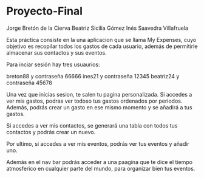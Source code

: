 # Proyecto-Final
Jorge Bretón de la Cierva
Beatriz Sicilia Gómez 
Inés Saavedra Villafruela


Esta práctica consiste en la una aplicacion que se llama My Expenses, cuyo objetivo es recopilar todos los gastos de cada usuario, además de permitirle almacenar sus contactos y sus eventos. 

Para inciar sesión hay tres usuaurios: 

breton88 y contraseña 66666
ines21 y contraseña 12345
beatriz24 y contraseña 45678

Una vez que inicias sesion, te salen tu pagina personalizada. Si accedes a ver mis gastos, podras ver todoso tus gastos ordenados por periodos. Además, podrás crear un gasto en ese mismo momento y se añadirá a tus gastos. 

Si accedes a ver mis contactos, se generará una tabla con todos tus contactos y podrás crear un nuevo. 

Por ultimo, si accedes a ver mis eventos, podrás ver tus eventos y añadir uno. 

Además en el nav bar podrás acceder a una paagina que te dice el tiempo atmosferico en cualquier parte del mundo, para organizar bien tus eventos. 

